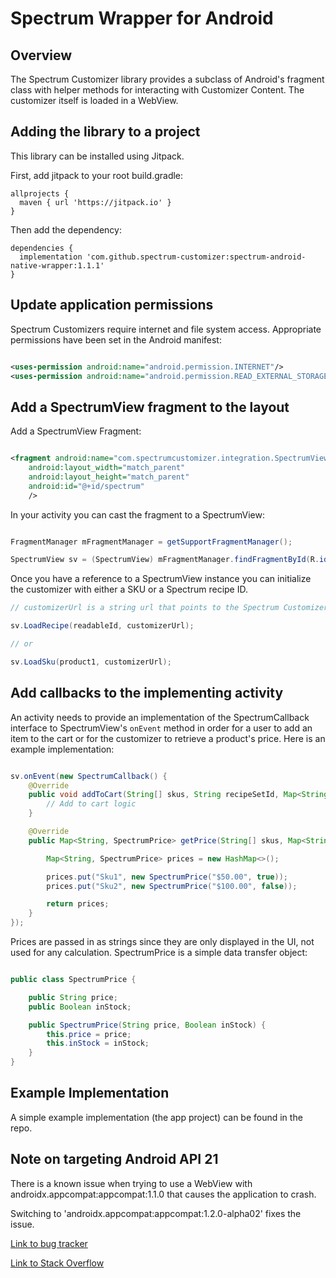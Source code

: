 Spectrum Wrapper for Android
============================

Overview
--------

The Spectrum Customizer library provides a subclass of Android's fragment class with helper methods for interacting with Customizer Content. The customizer itself is loaded in a WebView.

Adding the library to a project
-------------------------------

This library can be installed using Jitpack.

First, add jitpack to your root build.gradle:

```
allprojects {
  maven { url 'https://jitpack.io' }
}
```

Then add the dependency:

```
dependencies {
  implementation 'com.github.spectrum-customizer:spectrum-android-native-wrapper:1.1.1'
}
```


Update application permissions
------------------------------

Spectrum Customizers require internet and file system access. Appropriate permissions have been set in the Android manifest:

```xml

<uses-permission android:name="android.permission.INTERNET"/>
<uses-permission android:name="android.permission.READ_EXTERNAL_STORAGE" />

```
Add a SpectrumView fragment to the layout
--------------------------------------

Add a SpectrumView Fragment:

```xml

<fragment android:name="com.spectrumcustomizer.integration.SpectrumView"
    android:layout_width="match_parent"
    android:layout_height="match_parent"
    android:id="@+id/spectrum"
    />

```

In your activity you can cast the fragment to a SpectrumView:

```java

FragmentManager mFragmentManager = getSupportFragmentManager();

SpectrumView sv = (SpectrumView) mFragmentManager.findFragmentById(R.id.spectrum);

```

Once you have a reference to a SpectrumView instance you can initialize the customizer with either a SKU or a Spectrum recipe ID.

```java
// customizerUrl is a string url that points to the Spectrum Customizer Javascript.

sv.LoadRecipe(readableId, customizerUrl);

// or

sv.LoadSku(product1, customizerUrl);

```

Add callbacks to the implementing activity
------------------------------------------

An activity needs to provide an implementation of the SpectrumCallback interface to SpectrumView's `onEvent` method in order for a user to add an item to the cart or for the customizer to retrieve a product's price. Here is an example implementation:

```java

sv.onEvent(new SpectrumCallback() {
    @Override
    public void addToCart(String[] skus, String recipeSetId, Map<String, String> options) {
        // Add to cart logic
    }

    @Override
    public Map<String, SpectrumPrice> getPrice(String[] skus, Map<String, String> options) {

        Map<String, SpectrumPrice> prices = new HashMap<>();

        prices.put("Sku1", new SpectrumPrice("$50.00", true));
        prices.put("Sku2", new SpectrumPrice("$100.00", false));

        return prices;
    }
});

```

Prices are passed in as strings since they are only displayed in the UI, not used for any calculation. SpectrumPrice is a simple data transfer object:

```java

public class SpectrumPrice {

    public String price;
    public Boolean inStock;

    public SpectrumPrice(String price, Boolean inStock) {
        this.price = price;
        this.inStock = inStock;
    }
}

```

Example Implementation
----------------------

A simple example implementation (the app project) can be found in the repo.


Note on targeting Android API 21
--------------------------------

There is a known issue when trying to use a WebView with
androidx.appcompat:appcompat:1.1.0 that causes the application to
crash.

Switching to 'androidx.appcompat:appcompat:1.2.0-alpha02' fixes the issue.

[Link to bug tracker ](https://issuetracker.google.com/issues/141132133)

[Link to Stack Overflow](https://stackoverflow.com/questions/41025200/android-view-inflateexception-error-inflating-class-android-webkit-webview)


